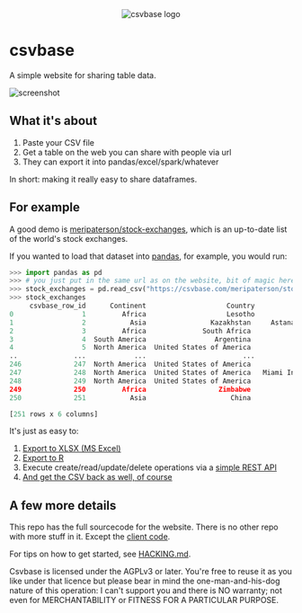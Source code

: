 <div align="center">
    <img alt="csvbase logo" src="https://github.com/calpaterson/csvbase/raw/main/csvbase/web/static/logo/128x128.png">
</div>

# csvbase

A simple website for sharing table data.

![screenshot](https://raw.githubusercontent.com/calpaterson/csvbase/main/csvbase/web/static/table-screenshot.png)

## What it's about

1. Paste your CSV file
2. Get a table on the web you can share with people via url
3. They can export it into pandas/excel/spark/whatever

In short: making it really easy to share dataframes.

## For example

A good demo is
[meripaterson/stock-exchanges](https://csvbase.com/meripaterson/stock-exchanges),
which is an up-to-date list of the world's stock exchanges.

If you wanted to load that dataset into
[pandas](https://github.com/pandas-dev/pandas), for example, you would run:

```python
>>> import pandas as pd
>>> # you just put in the same url as on the website, bit of magic here
>>> stock_exchanges = pd.read_csv("https://csvbase.com/meripaterson/stock-exchanges")
>>> stock_exchanges
     csvbase_row_id      Continent                    Country                                     Name   MIC Last changed
0                 1         Africa                    Lesotho                                    HYBSE   NaN   2019-03-25
1                 2           Asia                Kazakhstan     Astana International Financial Centre  AIXK   2018-11-18
2                 3         Africa              South Africa                                     ZAR X  ZARX   2018-11-18
3                 4  South America                 Argentina              Bolsas y Mercados Argentinos   NaN   2018-04-02
4                 5  North America  United States of America                   Delaware Board of Trade   NaN   2018-04-02
..              ...            ...                        ...                                      ...   ...          ...
246             247  North America  United States of America                  Long-Term Stock Exchange  LTSE   2020-09-14
247             248  North America  United States of America   Miami International Securities Exchange  MIHI   2020-09-24
248             249  North America  United States of America                         Members' Exchange   NaN   2020-09-24
249             250         Africa                  Zimbabwe             Victoria Falls Stock Exchange   NaN   2020-11-01
250             251           Asia                     China                    Beijing Stock Exchange   NaN   2021-12-27

[251 rows x 6 columns]
```

It's just as easy to:

1. [Export to XLSX (MS Excel)](https://csvbase.com/meripaterson/stock-exchanges/export)
2. [Export to R](https://csvbase.com/meripaterson/stock-exchanges/export)
3. Execute create/read/update/delete operations via a [simple REST API](https://csvbase.com/meripaterson/stock-exchanges/docs)
4. [And get the CSV back as well, of course](https://csvbase.com/meripaterson/stock-exchanges/export)

## A few more details

This repo has the full sourcecode for the website.  There is no other repo with
more stuff in it.  Except the [client
code](https://github.com/calpaterson/csvbase-client).

For tips on how to get started, see [HACKING.md](HACKING.md).

Csvbase is licensed under the AGPLv3 or later.  You're free to reuse it as you
like under that licence but please bear in mind the one-man-and-his-dog nature
of this operation: I can't support you and there is NO warranty; not even for
MERCHANTABILITY or FITNESS FOR A PARTICULAR PURPOSE.
